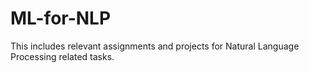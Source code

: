 # ML-for-NLP

This includes relevant assignments and projects for Natural Language Processing related tasks.
